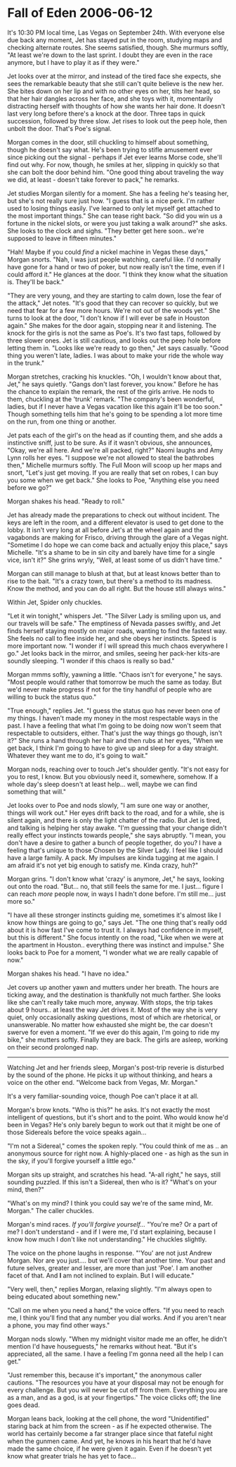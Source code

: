 <!-- TITLE: Fall of Eden 2006-06-12 -->
<!-- SUBTITLE: A game log for Fall of Eden -->

# Fall of Eden 2006-06-12

It's 10:30 PM local time, Las Vegas on September 24th. With everyone else due back any moment, Jet has stayed put in the room, studying maps and checking alternate routes. She seems satisfied, though. She murmurs softly, "At least we're down to the last sprint. I doubt they are even in the race anymore, but I have to play it as if they were."

Jet looks over at the mirror, and instead of the tired face she expects, she sees the remarkable beauty that she still can't quite believe is the new her. She bites down on her lip and with no other eyes on her, tilts her head, so that her hair dangles across her face, and she toys with it, momentarily distracting herself with thoughts of how she wants her hair done. It doesn't last very long before there's a knock at the door. Three taps in quick succession, followed by three slow. Jet rises to look out the peep hole, then unbolt the door. That's Poe's signal.

Morgan comes in the door, still chuckling to himself about something, though he doesn't say what. He's been trying to stifle amusement ever since picking out the signal - perhaps if Jet ever learns Morse code, she'll find out why. For now, though, he smiles at her, slipping in quickly so that she can bolt the door behind him. "One good thing about traveling the way we did, at least - doesn't take forever to pack," he remarks.

Jet studies Morgan silently for a moment. She has a feeling he's teasing her, but she's not really sure just how. "I guess that is a nice perk. I'm rather used to losing things easily. I've learned to only let myself get attached to the most important things." She can tease right back. "So did you win us a fortune in the nickel slots, or were you just taking a walk around?" she asks. She looks to the clock and sighs. "They better get here soon.. we're supposed to leave in fifteen minutes."

"Hah! Maybe if you could _find_ a nickel machine in Vegas these days," Morgan snorts. "Nah, I was just people watching, careful like. I'd normally have gone for a hand or two of poker, but now really isn't the time, even if I could afford it." He glances at the door. "I think they know what the situation is. They'll be back."

"They are very young, and they are starting to calm down, lose the fear of the attack," Jet notes. "It's good that they can recover so quickly, but we need that fear for a few more hours. We're not out of the woods yet." She turns to look at the door, "I don't know if I will ever be safe in Houston again." She makes for the door again, stopping near it and listening. The knock for the girls is not the same as Poe's. It's two fast taps, followed by three slower ones. Jet is still cautious, and looks out the peep hole before letting them in. "Looks like we're ready to go then," Jet says casually. "Good thing you weren't late, ladies. I was about to make your ride the whole way in the trunk."

Morgan stretches, cracking his knuckles. "Oh, I wouldn't know about that, Jet," he says quietly. "Gangs don't last forever, you know." Before he has the chance to explain the remark, the rest of the girls arrive. He nods to them, chuckling at the 'trunk' remark. "The company's been wonderful, ladies, but if I never have a Vegas vacation like this again it'll be too soon." Though something tells him that he's going to be spending a lot more time on the run, from one thing or another.

Jet pats each of the girl's on the head as if counting them, and she adds a instinctive sniff, just to be sure. As if it wasn't obvious, she announces, "Okay, we're all here. And we're all packed, right?" Naomi laughs and Amy Lynn rolls her eyes. "I suppose we're not allowed to steal the bathrobes then," Michelle murmurs softly. The Full Moon will scoop up her maps and snort, "Let's just get moving. If you are really that set on robes, I can buy you some when we get back." She looks to Poe, "Anything else you need before we go?"

Morgan shakes his head. "Ready to roll."

Jet has already made the preparations to check out without incident. The keys are left in the room, and a different elevator is used to get done to the lobby. It isn't very long at all before Jet's at the wheel again and the vagabonds are making for Frisco, driving through the glare of a Vegas night. "Sometime I do hope we can come back and actually enjoy this place," says Michelle. "It's a shame to be in sin city and barely have time for a single vice, isn't it?" She grins wryly, "Well, at least some of us didn't have time."

Morgan can still manage to blush at that, but at least knows better than to rise to the bait. "It's a crazy town, but there's a method to its madness. Know the method, and you can do all right. But the house still always wins."

Within Jet, Spider only chuckles.

"Let it win tonight," whispers Jet. "The Silver Lady is smiling upon us, and our travels will be safe." The emptiness of Nevada passes swiftly, and Jet finds herself staying mostly on major roads, wanting to find the fastest way. She feels no call to flee inside her, and she obeys her instincts. Speed is more important now. "I wonder if I will spread this much chaos everywhere I go." Jet looks back in the mirror, and smiles, seeing her pack-her kits-are soundly sleeping. "I wonder if this chaos is really so bad."

Morgan mmms softly, yawning a little. "Chaos isn't for everyone," he says. "Most people would rather that tomorrow be much the same as today. But we'd never make progress if not for the tiny handful of people who are willing to buck the status quo."

"True enough," replies Jet. "I guess the status quo has never been one of my things. I haven't made my money in the most respectable ways in the past. I have a feeling that what I'm going to be doing now won't seem that respectable to outsiders, either. That's just the way things go though, isn't it?" She runs a hand through her hair and then rubs at her eyes, "When we get back, I think I'm going to have to give up and sleep for a day straight. Whatever they want me to do, it's going to wait."

Morgan nods, reaching over to touch Jet's shoulder gently. "It's not easy for you to rest, I know. But you obviously need it, somewhere, somehow. If a whole day's sleep doesn't at least help... well, maybe we can find something that will."

Jet looks over to Poe and nods slowly, "I am sure one way or another, things will work out." Her eyes drift back to the road, and for a while, she is silent again, and there is only the light chatter of the radio. But Jet is tired, and talking is helping her stay awake. "I'm guessing that your change didn't really effect your instincts towards people," she says abruptly. "I mean, you don't have a desire to gather a bunch of people together, do you? I have a feeling that's unique to those Chosen by the Silver Lady. I feel like I should have a large family. A pack. My impulses are kinda tugging at me again. I am afraid it's not yet big enough to satisfy me. Kinda crazy, huh?"

Morgan grins. "I don't know what 'crazy' is anymore, Jet," he says, looking out onto the road. "But... no, that still feels the same for me. I just... figure I can reach _more_ people now, in ways I hadn't done before. I'm still me... just more so."

"I have all these stronger instincts guiding me, sometimes it's almost like I know how things are going to go," says Jet. "The one thing that's really odd about it is how fast I've come to trust it. I always had confidence in myself, but this is different." She focus intently on the road, "Like when we were at the apartment in Houston.. everything there was instinct and impulse." She looks back to Poe for a moment, "I wonder what we are really capable of now."

Morgan shakes his head. "I have no idea."

Jet covers up another yawn and mutters under her breath. The hours are ticking away, and the destination is thankfully not much farther. She looks like she can't really take much more, anyway. With stops, the trip takes about 9 hours.. at least the way Jet drives it. Most of the way she is very quiet, only occasionally asking questions, most of which are rhetorical, or unanswerable. No matter how exhausted she might be, the car doesn't swerve for even a moment. "If we ever do this again, I'm going to ride my bike," she mutters softly. Finally they are back. The girls are asleep, working on their second prolonged nap.

---

Watching Jet and her friends sleep, Morgan's post-trip reverie is disturbed by the sound of the phone. He picks it up without thinking, and hears a voice on the other end. "Welcome back from Vegas, Mr. Morgan."

It's a very familiar-sounding voice, though Poe can't place it at all.

Morgan's brow knots. "Who is this?" he asks. It's not exactly the most intelligent of questions, but it's short and to the point. Who would know he'd been in Vegas? He's only barely begun to work out that it might be one of those Sidereals before the voice speaks again...

"I'm not a Sidereal," comes the spoken reply. "You could think of me as .. an anonymous source for right now. A highly-placed one - as high as the sun in the sky, if you'll forgive yourself a little ego."

Morgan sits up straight, and scratches his head. "A-all right," he says, still sounding puzzled. If this isn't a Sidereal, then who is it? "What's on your mind, then?"

"What's on my mind? I think you could say we're of the same mind, Mr. Morgan." The caller chuckles.

Morgan's mind races. _If you'll forgive yourself..._ "You're me? Or a part of me? I don't understand - and if I were me, I'd start explaining, because I know how much I don't like not understanding." He chuckles slightly.

The voice on the phone laughs in response. "'You' are not just Andrew Morgan. Nor are you just.... but we'll cover that another time. Your past and future selves, greater and lesser, are more than just 'Poe'. I am another facet of that. And **I** am not inclined to explain. But I will educate."

"Very well, then," replies Morgan, relaxing slightly. "I'm always open to being educated about something new."

"Call on me when you need a hand," the voice offers. "If you need to reach me, I think you'll find that any number you dial works. And if you aren't near a phone, you may find other ways."

Morgan nods slowly. "When my midnight visitor made me an offer, he didn't mention I'd have houseguests," he remarks without heat. "But it's appreciated, all the same. I have a feeling I'm gonna need all the help I can get."

"Just remember this, because it's important," the anonymous caller cautions. "The resources you have at your disposal may not be enough for every challenge. But you will never be cut off from them. Everything you are as a man, and as a god, is at your fingertips." The voice clicks off; the line goes dead.

Morgan leans back, looking at the cell phone, the word "Unidentified" staring back at him from the screen - as if he expected otherwise. The world has certainly become a far stranger place since that fateful night when the gunmen came. And yet, he knows in his heart that he'd have made the same choice, if he were given it again. Even if he doesn't yet know what greater trials he has yet to face...